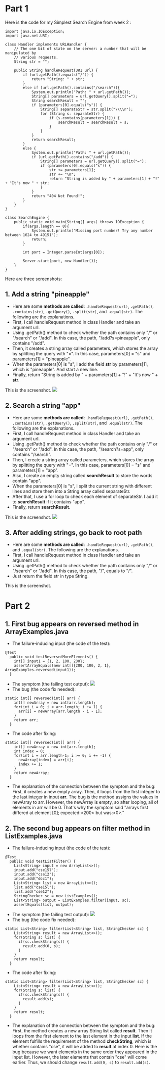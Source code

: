 # Part 1
Here is the code for my Simplest Search Engine from week 2 :

```
import java.io.IOException;
import java.net.URI;

class Handler implements URLHandler {
    // The one bit of state on the server: a number that will be manipulated by
    // various requests.
    String str = "";

    public String handleRequest(URI url) {
        if (url.getPath().equals("/")) {
            return "String: " + str;
        } 
        else if (url.getPath().contains("/search")){
            System.out.println("Path: " + url.getPath());
            String[] parameters = url.getQuery().split("=");
            String searchResult = "";
            if (parameters[0].equals("s")) {
                String[] separateStr = str.split("\\\\n");
                for (String s: separateStr) {
                    if (s.contains(parameters[1])) {
                        searchResult = searchResult + s;
                    }
                }
            }
            return searchResult;
        }
        else {
            System.out.println("Path: " + url.getPath());
            if (url.getPath().contains("/add")) {
                String[] parameters = url.getQuery().split("=");
                if (parameters[0].equals("s")) {
                    str += parameters[1];
                    str += "\n";
                    return "String is added by " + parameters[1] + "!" + "It's now " + str;
                }
            }
            return "404 Not Found!";
        }
    }
}

class SearchEngine {
    public static void main(String[] args) throws IOException {
        if(args.length == 0){
            System.out.println("Missing port number! Try any number between 1024 to 49151");
            return;
        }

        int port = Integer.parseInt(args[0]);

        Server.start(port, new Handler());
    }
}
```
Here are three screenshots:
## 1. Add a string "pineapple"
- Here are some **methods are called**: `.handleRequest(url)`, `.getPath()`, `.contains(str)`, `.getQuery()`, `.split(str)`, and `.equal(str)`. The following are the explanations.
- First, I call handleRequest method in class Handler and take an argument url.
- Using .getPath() method to check whether the path contains only "/" or "/search" or "/add". In this case, the path, "/add?s=pineapple", only contains "/add".
- Then, it creates a string array called parameters, which stores the array by splitting the query with "=". In this case, parameters[0] = "s" and parameters[1] = "pineapple".
- When the parameters[0] is "s", I add the field **str** by parameters[1], which is "pineapple". And start a new line.
- Finally, return "String is added by " + parameters[1] + "!" + "It's now " + **str**.

This is the screenshot.
![](AddPineapple.png)

## 2. Search a string "app"
- Here are some **methods are called**: `.handleRequest(url)`, `.getPath()`, `.contains(str)`, `.getQuery()`, `.split(str)`, and `.equal(str)`. The following are the explanations.
- First, I call handleRequest method in class Handler and take an argument url.
- Using .getPath() method to check whether the path contains only "/" or "/search" or "/add". In this case, the path, "/search?s=app", only contains "/search".
- Then, I create a string array called parameters, which stores the array by splitting the query with "=". In this case, parameters[0] = "s" and parameters[1] = "app".
- Also, I create an empty string called **searchResult** to store the words contain "app".
- When the parameters[0] is "s", I split the current string with different lines and store them into a String array called separateStr.
- After that, I use a for loop to check each element of separateStr. I add it to **searchResult** if it contains "app".
- Finally, return **searchResult**.

This is the screenshot.
![](SearchApp.png)

## 3. After adding strings, go back to root path
- Here are some **methods are called**: `.handleRequest(url)`, `.getPath()`, and `.equal(str)`. The following are the explanations.
- First, I call handleRequest method in class Handler and take an argument url.
- Using .getPath() method to check whether the path contains only "/" or "/search" or "/add". In this case, the path, "/", equals to "/".
- Just return the field str in type String.

This is the screenshot.
![]()
# Part 2
## 1. First bug appears on reversed method in ArrayExamples.java
- The failure-inducing input (the code of the test):

```
@Test
  public void testReversedMoreElements() {
    int[] input1 = {1, 2, 100, 200};
    assertArrayEquals(new int[]{200, 100, 2, 1}, ArrayExamples.reversed(input1));
  }
```
- The symptom (the failing test output):
![](reverseFaliureOutput.png)
- The bug (the code fix needed):

```
static int[] reversed(int[] arr) {
    int[] newArray = new int[arr.length];
    for(int i = 0; i < arr.length; i += 1) {
      arr[i] = newArray[arr.length - i - 1];
    }
    return arr;
  }
```
- The code after fixing:

```
static int[] reversed(int[] arr) {
    int[] newArray = new int[arr.length];
    int index = 0;
    for(int i = arr.length-1; i >= 0; i += -1) {
      newArray[index] = arr[i];
      index += 1;
    }
    return newArray;
  }
```
- The explanation of the connection between the symptom and the bug:
First, it creates a  new empty array. Then, it loops from the first integer to the last integer in input **arr**. The bug is the method assigns the values in newArray to arr.
However, the newArray is empty, so after looping, all of elements in arr will be 0. That's why the symptom said "arrays first differed at element [0]; expected:<200> but was:<0>."

## 2. The second bug appears on filter method in ListExamples.java
- The failure-inducing input (the code of the test):

```
@Test
  public void testListFilter() {
    List<String> input = new ArrayList<>();
    input.add("cse15l");
    input.add("cse12");
    input.add("doc1");
    List<String> list = new ArrayList<>();
    list.add("cse15l");
    list.add("cse12");
    StringChecker sc = new ListExamples();
    List<String> output = ListExamples.filter(input, sc);
    assertEquals(list, output);
```
- The symptom (the failing test output):
![](filterFailureOutput.png)
- The bug (the code fix needed):

```
static List<String> filter(List<String> list, StringChecker sc) {
    List<String> result = new ArrayList<>();
    for(String s: list) {
      if(sc.checkString(s)) {
        result.add(0, s);
      }
    }
    return result;
  }
```
- The code after fixing:
```
static List<String> filter(List<String> list, StringChecker sc) {
    List<String> result = new ArrayList<>();
    for(String s: list) {
      if(sc.checkString(s)) {
        result.add(s);
      }
    }
    return result;
  }
```
- The explanation of the connection between the symptom and the bug:
First, the method creates a new array String list called **result**. Then it loops from the first element to the last element in the input **list**. If the element fulfills the requirement of the method **checkString**, which is whether contains "cse", it will be added to **result** at index 0. Here is the bug because we want elements in the same order they appeared in the input list. However, the later elements that contain "cse" will come earlier. Thus, we should change `result.add(0, s)` to `result.add(s)`.
